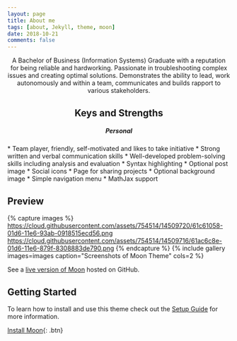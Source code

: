 ```yaml
---
layout: page
title: About me
tags: [about, Jekyll, theme, moon]
date: 2018-10-21
comments: false
---
```

    
<center>A Bachelor of Business (Information Systems) Graduate with a reputation for being reliable and hardworking. Passionate in troubleshooting complex issues and creating optimal solutions. Demonstrates the ability to lead, work autonomously and within a team, communicates and builds rapport to various stakeholders.</center>

<h2><center>  Keys and Strengths </center></h2>
<H5><center> Personal </center></h5>
* Team player, friendly, self-motivated and likes to take initiative          
* Strong written and verbal communication skills
* Well-developed problem-solving skills including analysis and evaluation
* Syntax highlighting
* Optional post image
* Social icons
* Page for sharing projects
* Optional background image
* Simple navigation menu
* MathJax support

## Preview

{% capture images %}
    https://cloud.githubusercontent.com/assets/754514/14509720/61c61058-01d6-11e6-93ab-0918515ecd56.png
    https://cloud.githubusercontent.com/assets/754514/14509716/61ac6c8e-01d6-11e6-879f-8308883de790.png
{% endcapture %}
{% include gallery images=images caption="Screenshots of Moon Theme" cols=2 %}

See a [live version of Moon](http://taylantatli.github.io/Moon) hosted on GitHub.

## Getting Started

To learn how to install and use this theme check out the [Setup Guide](http://taylantatli.me/Moon/moon-theme/) for more information.
      
[Install Moon](https://github.com/TaylanTatli/Moon){: .btn}
